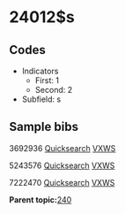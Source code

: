 # 24012$s

## Codes

-   Indicators
    -   First: 1
    -   Second: 2
-   Subfield: s

## Sample bibs

3692936 [Quicksearch](https://search.library.yale.edu/catalog/3692936) [VXWS](http://prodorbis.library.yale.edu:7014/vxws/GetHoldingsService?bibId=3692936)

5243576 [Quicksearch](https://search.library.yale.edu/catalog/5243576) [VXWS](http://prodorbis.library.yale.edu:7014/vxws/GetHoldingsService?bibId=5243576)

7222470 [Quicksearch](https://search.library.yale.edu/catalog/7222470) [VXWS](http://prodorbis.library.yale.edu:7014/vxws/GetHoldingsService?bibId=7222470)

**Parent topic:**[240](../../tags/240/240.md)

